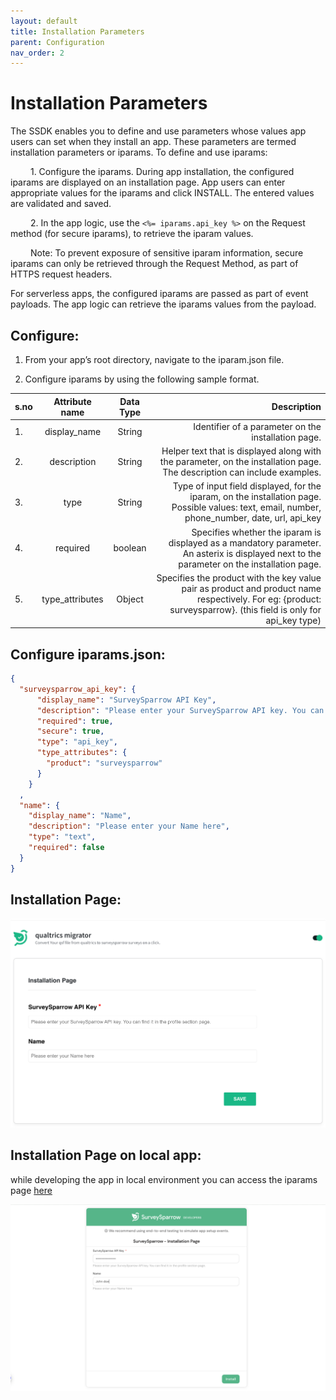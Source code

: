```yaml
---
layout: default
title: Installation Parameters
parent: Configuration
nav_order: 2
---
```

# **Installation Parameters**

The SSDK enables you to define and use parameters whose values app users can set when they install an app. These parameters are termed installation parameters or iparams. To define and use iparams:

&emsp;&emsp; 1. Configure the iparams. During app installation, the configured iparams are displayed on an installation page. App users can enter appropriate values for the iparams and click INSTALL. The entered values are validated and saved.

&emsp;&emsp; 2. In the app logic, use the `<%= iparams.api_key %>` on the Request method (for secure iparams), to retrieve the iparam values.

&emsp;&emsp; Note: To prevent exposure of sensitive iparam information, secure iparams can only be retrieved through the Request Method, as part of HTTPS request headers.

For serverless apps, the configured iparams are passed as part of event payloads. The app logic can retrieve the iparams values from the payload.

## **Configure:**

1. From your app’s root directory, navigate to the iparam.json file.

2. Configure iparams by using the following sample format.
 
|s.no| Attribute name | Data Type | Description |
| ------------- |:-------------:| :-------------: |-----:|
|1.| display_name | String | Identifier of a parameter on the installation page.|
|2.| description | String | Helper text that is displayed along with the parameter, on the installation page. The description can include examples. |
|3.| type | String | Type of input field displayed, for the iparam, on the installation page. Possible values: text, email, number, phone_number, date, url, api_key |
| 4.| required | boolean | Specifies whether the iparam is displayed as a mandatory parameter. An asterix is displayed next to the parameter on the installation page. |
| 5. | type_attributes | Object | Specifies the product with the key value pair as product and product name respectively. For eg: {product: surveysparrow}. (this field is only for api_key type)

## **Configure iparams.json:**

```json 
{
  "surveysparrow_api_key": {
      "display_name": "SurveySparrow API Key",
      "description": "Please enter your SurveySparrow API key. You can find it in the profile section page.",
      "required": true,
      "secure": true,
      "type": "api_key",
      "type_attributes": {
        "product": "surveysparrow"
      }
    }
  ,
  "name": {
    "display_name": "Name",
    "description": "Please enter your Name here",
    "type": "text",
    "required": false
  }
}

```

## **Installation Page:**

![image-4](../../assets/image4.png)

## **Installation Page on local app:**

while developing the app in local environment you can access the iparams page [here](https://localhost:30001/custom_configs)

![image-7](../../assets/image7.png)



